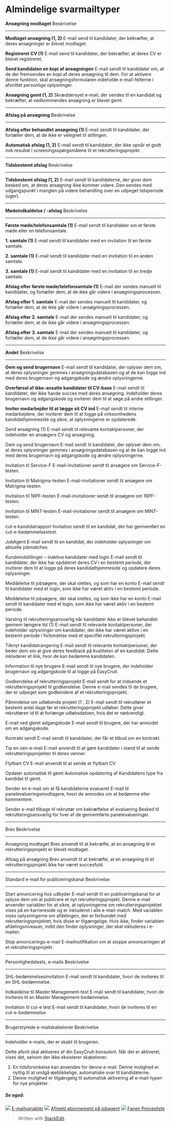 # Almindelige svarmailtyper

**Ansøgning modtaget**
Beskrivelse
***
**Modtaget ansøgning (1, 2)**
E-mail send til kandidater, der bekræfter, at deres ansøgninger er blevet modtaget.

**Registreret CV (1)**
E-mail send til kandidater, der bekræfter, at deres CV er blevet registreret.

**Send kandidaten en kopi af ansøgningen**
E-mail sendt til kandidater om, at de der fremsendes en kopi af deres ansøgning til dem. For at aktivere denne funktion, skal ansøgningsformularen indeholde e-mail-felterne i afsnittet personlige oplysninger.

**Ansøgning gemt (1, 2)**
Skræddersyet e-mail, der sendes til en kandidat og bekræfter, at vedkommendes ansøgning er blevet gemt.
***
**Afslag på ansøgning**
Beskrivelse
***
**Afslag efter behandlet ansøgning (1)**
E-mail sendt til kandidater, der fortæller dem, at de ikke er velegnet til stillingen.

**Automatisk afslag (1, 2)**
E-mail sendt til kandidater, der ikke opnår et godt nok resultat i screeningsspørgsmålene til et rekrutteringsprojekt.
***
**Tidsbestemt afslag**
Beskrivelse
***
**Tidsbestemt afslag (1, 2)**
E-mail sendt til kandidaterne, der giver dem besked om, at deres ansøgning ikke kommer videre. Den sendes med udgangspunkt i manglen på videre behandling over en udpeget tidsperiode (uger).
***
**Mødeindkaldelse / -afslag**
Beskrivelse
***
**Første møde/telefonsamtale (1)**
E-mail sendt til kandidater om et første møde eller en telefonsamtale.

**1. samtale (1)**
E-mail sendt til kandidater med en invitation til en første samtale.

**2. samtale (1)**
E-mail sendt til kandidater med en invitation til en anden samtale.

**3. samtale (1)**
E-mail sendt til kandidater med en invitation til en tredje samtale.

**Afslag efter første møde/telefonsamtale (1)**
E-mail der sendes manuelt til kandidater, og fortæller dem, at de ikke går videre i ansøgningsprocessen.

**Afslag efter 1. samtale**
E-mail der sendes manuelt til kandidater, og fortæller dem, at de ikke går videre i ansøgningsprocessen.

**Afslag efter 2. samtale**
E-mail der sendes manuelt til kandidater, og fortæller dem, at de ikke går videre i ansøgningsprocessen.

**Afslag efter 3. samtale**
E-mail der sendes manuelt til kandidater, og fortæller dem, at de ikke går videre i ansøgningsprocessen.
***
**Andet**
Beskrivelse
***
**Gem og send brugernavn**
E-mail sendt til kandidater, der oplyser dem om, at deres oplysninger gemmes i ansøgningsdatabasen og at de kan logge ind med deres brugernavn og adgangskode og ændre oplysningerne.

**Overførsel af ikke-ansatte kandidater til CV-base**
E-mail sendt til kandidater, der ikke havde succes med deres ansøgning. Indeholder deres brugernavn og adgangskode og inviterer dem til at søge på andre stillinger.

**Inviter medarbejder til at lægge sit CV ind**
E-mail sendt til interne medarbejdere, der inviterer dem til at logge på virksomhedens kandidathjemmeside og sikre, at oplysningerne er opdaterede.

Send ansøgning (1)
E-mail sendt til relevante kontaktpersoner, der indeholder en ansægers CV og ansøgning.

Gem og send brugernavn
E-mail sendt til kandidater, der oplyser dem om, at deres oplysninger gemmes i ansøgningsdatabasen og at de kan logge ind med deres brugernavn og adgangskode og ændre oplysningerne.

Invitation til Service-F
E-mail-invitationer sendt til ansøgere om Service-F-testen.

Invitation til Matrigma-testen
E-mail-invitationer sendt til ansøgere om Matrigma-testen.

Invitation til 16PF-testen
E-mail-invitationer sendt til ansøgere om 16PF-testen.

Invitation til MINT-testen
E-mail-invitationer sendt til ansøgere om MINT-testen.

cut-e kandidatrapport
Invitation sendt til en kandidat, der har gennemført en cut-e-bedømmelsestest.

JobAgent
E-mail sendt til en kandidat, der indeholder oplysninger om aktuelle jobmatches.

Kundeindstillinger – inaktive kandidater med login
E-mail sendt til kandidater, der ikke har opdateret deres CV i en bestemt periode, der inviterer dem til at logge på deres kandidathjemmeside og opdatere deres oplysninger.

Meddelelse til jobsøgere, der skal slettes, og som har en konto
E-mail sendt til kandidater med et login, som ikke har været aktiv i en bestemt periode.

Meddelelse til jobsøgere, der skal slettes, og som ikke har en konto
E-mail sendt til kandidater med et login, som ikke har været aktiv i en bestemt periode.

Varsling til rekrutteringsansvarlig når kandidater ikke er blevet behandlet gennem længere tid (1)
E-mail sendt til relevante kontaktpersoner, der indeholder oplysninger om kandidater, der ikke har været aktive i en bestemt periode i forbindelse med et specifikt rekrutteringsprojekt.

Tilknyt kandidatrangering
E-mail sendt til relevante kontaktpersoner, der beder dem om at give deres feedback på kvaliteten af en kandidat. Dette inkluderer et link, hvor de kan bedømme kandidaten.

Information til nye brugere
E-mail sendt til nye brugere, der indeholder brugernavn og adgangskode til at logge på EasyCruit.

Godkendelse af rekrutteringsprojekt
E-mail sendt for at indsende et rekrutteringsprojekt til godkendelse. Denne e-mail sendes til de brugere, der er udpeget som godkendere af et rekrutteringsprojekt.

Påmindelse om udløbende projekt (1 , 2)
E-mail sendt til rekruttører et bestemt antal dage før et rekrutteringsprojekt udløber. Dette giver rekruttøren id til at forlænge udløbsdatoen, hvis det er nødvendigt.

E-mail ved glemt adgangskode
E-mail sendt til brugere, der har anmodet om en adgangskode.

Kontrakt sendt
E-mail sendt til kandidater, der får et tilbud om en kontrakt.

Tip en ven-e-mail
E-mail anvendt til at gøre kandidater i stand til at sende rekrutteringsprojekter til deres venner.

Flytbart CV
E-mail anvendt til at sende et flytbart CV

Opdater automatisk til gemt
Automatisk opdatering af Kandidatens type fra kandidat til gemt.

Sender en e-mail om at få kandidaterne evalueret
E-mail til panelevalueringsmodtagere, hvori de anmodes om at bedømme eller kommentere.

Sender e-mail tilbage til rekruttør om bekræftelse af evaluering
Besked til rekrutteringsansvarlig for hver af de gennemførte panelevalueringer.
***
Brev
Beskrivelse
***
Ansøgning modtaget
Brev anvendt til at bekræfte, at en ansøgning til et rekrutteringsprojekt er blevet modtaget.

Afslag på ansøgning
Brev anvendt til at bekræfte, at en ansøgning til et rekrutteringsprojekt ikke har været succesfuld.
***
Standard e-mail for publiceringskanal
Beskrivelse
***
Start annoncering hos udbyder
E-mail sendt til en publiceringskanal for at oplyse dem om at publicere et nyt rekrutteringsprojekt. Denne e-mail anvender variablen <department-about-inherited /> for at sikre, at oplysningerne om rekrutteringsprojektet vises på en karriereside og er inkluderet i alle e-mail-match. Med variablen vises oplysningerne om afdelingen, der er forbundet med rekrutteringsprojektet, hvis disse er tilgængelige. Hvis ikke, finder variablen afdelingsniveauer, indtil den finder oplysninger, der skal inkluderes i e-mailen.

Stop annoncerings-e-mail
E-mailnotifikation om at stoppe annonceringen af et rekrutteringsprojekt.
***
Personlighedstests, e-mails
Beskrivelse
***
SHL-bedømmelsesinvitation
E-mail sendt til kandidater, hvori de inviteres til en SHL-bedømmelse.

Indkaldelse til Master Management-test
E-mail sendt til kandidater, hvori de inviteres til en Master Management-bedømmelse.

Invitation til cut-e test
E-mail sendt til kandidater, hvori de inviteres til en cut-e-bedømmelse
***
Brugerstyrede e-mailskabeloner
Beskrivelse
***
Indeholder e-mails, der er skabt til brugeren.

Dette afsnit skal aktiveres af din EasyCruit-konsulent. Når det er aktiveret, vises det, selvom der ikke eksisterer skabeloner.

1.  En tidsforsinkelse kan anvendes for denne e-mail. Denne mulighed er nyttig til at undgå øjeblikkelige, automatiske svar til kandidaterne.
2.  Denne mulighed er tilgængelig til automatisk aktivering af e-mail-typen for nye projekter.

##### Se også:

![](../Resources/Images/icon-document-link.png)  [E-mailvariabler](email_variables.htm)
![](../Resources/Images/icon-document-link.png)  [Afmeld abonnement på jobagent](unsubscribe_from_job_agent.htm)
![](../Resources/Images/icon-document-link.png)  [Fanen Procesliste](recruitment_activities_list_tab.htm)


> Written with [StackEdit](https://stackedit.io/).
<!--stackedit_data:
eyJoaXN0b3J5IjpbNzk4MDk2OTgwXX0=
-->